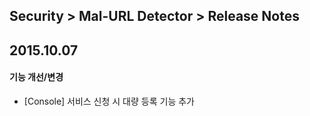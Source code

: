 ## Security > Mal-URL Detector > Release Notes

## 2015.10.07

#### 기능 개선/변경

* [Console] 서비스 신청 시 대량 등록 기능 추가